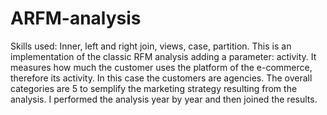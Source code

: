 # ARFM-analysis
Skills used: Inner, left and right join, views, case, partition.
This is an implementation of the classic RFM analysis adding a parameter: activity. 
It measures how much the customer uses the platform of the e-commerce, therefore its activity. In this case the customers are agencies. 
The overall categories are 5 to semplify the marketing strategy resulting from the analysis. 
I performed the analysis year by year and then joined the results.

